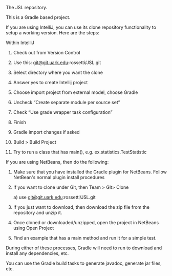 The JSL repository. 

This is a Gradle based project.

If you are using IntelliJ, you can use its clone repository functionality to 
setup a working version. Here are the steps:

Within IntelliJ

1) Check out from Version Control

2) Use this:  git@git.uark.edu:rossetti/JSL.git

3) Select directory where you want the clone

4) Answer yes to create Intellij project

5) Choose import project from external model, choose Gradle

6) Uncheck “Create separate module per source set”

7) Check “Use grade wrapper task configuration”

8) Finish

9) Gradle import changes if asked

10) Build > Build Project

11) Try to run a class that has main(), e.g. ex.statistics.TestStatistic

If you are using NetBeans, then do the following:

1) Make sure that you have installed the Gradle plugin for NetBeans.  Follow 
NetBean's normal plugin install procedures

2) If you want to clone under Git, then Team > Git> Clone

    a) use git@git.uark.edu:rossetti/JSL.git
    
3) If you just want to download, then download the zip file from the repository and unzip it.

4) Once cloned or downloaded/unzipped, open the project in NetBeans using Open Project

5) Find an example that has a main method and run it for a simple test.

During either of these processes, Gradle will need to run to download and 
install any dependencies, etc.

You can use the Gradle build tasks to generate javadoc, generate jar files, etc.



